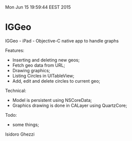 Mon Jun 15 19:59:44 EEST 2015

# IGGeo
IGGeo - iPad - Objective-C native app to handle graphs

Features:
* Inserting and deleting new geos;
* Fetch geo data from URL;
* Drawing graphics;
* Listing Circles in UITableView;
* Add, edit and delete circles to current geo;

Technical:
* Model is persistent using NSCoreData;
* Graphics drawing is done in CALayer using QuartzCore;

Todo:
* some things;

Isidoro Ghezzi
